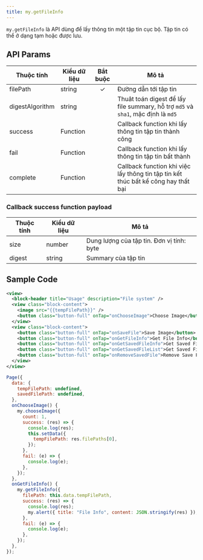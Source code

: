 ```yaml
---
title: my.getFileInfo
---
```


`my.getFileInfo` là API dùng để lấy thông tin một tập tin cục bộ. Tập tin có thể ở dạng tạm hoặc được lưu.

## API Params

| Thuộc tính      | Kiểu dữ liệu | Bắt buộc | Mô tả                                                                              |
| --------------- | ------------ | :------: | ---------------------------------------------------------------------------------- |
| filePath        | string       |    ✓     | Đường dẫn tới tập tin                                                              |
| digestAlgorithm | string       |          | Thuât toán digest để lấy file summary, hỗ trợ `md5` và `sha1`, mặc định là `md5`   |
| success         | Function     |          | Callback function khi lấy thông tin tập tin thành công                             |
| fail            | Function     |          | Callback function khi lấy thông tin tập tin bất thành                              |
| complete        | Function     |          | Callback function khi việc lấy thông tin tập tin kết thúc bất kể công hay thất bại |

### Callback success function payload

| Thuộc tính | Kiểu dữ liệu | Mô tả                                     |
| ---------- | ------------ | ----------------------------------------- |
| size       | number       | Dung lượng của tập tin. Đơn vị tính: byte |
| digest     | string       | Summary của tập tin                       |

## Sample Code

```xml
<view>
  <block-header title="Usage" description="File system" />
  <view class="block-content">
    <image src="{{tempFilePath}}" />
    <button class="button-full" onTap="onChooseImage">Choose Image</button>
  </view>
  <view class="block-content">
    <button class="button-full" onTap="onSaveFile">Save Image</button>
    <button class="button-full" onTap="onGetFileInfo">Get File Info</button>
    <button class="button-full" onTap="onGetSavedFileInfo">Get Saved File Info</button>
    <button class="button-full" onTap="onGetSavedFileList">Get Saved File List</button>
    <button class="button-full" onTap="onRemoveSavedFile">Remove Save File</button>
  </view>
</view>
```

```js
Page({
  data: {
    tempFilePath: undefined,
    savedFilePath: undefined,
  },
  onChooseImage() {
    my.chooseImage({
      count: 1,
      success: (res) => {
        console.log(res);
        this.setData({
          tempFilePath: res.filePaths[0],
        });
      },
      fail: (e) => {
        console.log(e);
      },
    });
  },
  onGetFileInfo() {
    my.getFileInfo({
      filePath: this.data.tempFilePath,
      success: (res) => {
        console.log(res);
        my.alert({ title: "File Info", content: JSON.stringify(res) });
      },
      fail: (e) => {
        console.log(e);
      },
    });
  },
});

```

